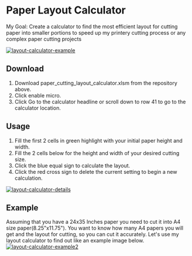 # Paper Layout Calculator
My Goal: Create a calculator to find the most efficient layout for cutting paper into smaller portions to speed up my printery cutting process or any complex paper cutting projects

<a href="https://ibb.co/sjYRp4z"><img src="https://i.ibb.co/H784Ly3/layout-calculator-example.png" alt="layout-calculator-example" border="0"></a>

## Download
1. Download paper_cutting_layout_calculator.xlsm from the repository above.
2. Click enable micro.
3. Click Go to the calculator headline or scroll down to row 41 to go to the calculator location.

## Usage
1. Fill the first 2 cells in green highlight with your initial paper height and width.
2. Fill the 2 cells below for the height and width of your desired cutting size.
3. Click the blue equal sign to calculate the layout.
4. Click the red cross sign to delete the current setting to begin a new calculation.

<a href="https://ibb.co/4WkTsgF"><img src="https://i.ibb.co/nrpc38w/layout-calculator-details.png" alt="layout-calculator-details" border="0"></a>

## Example
Assuming that you have a 24x35 Inches paper you need to cut it into A4 size paper(8.25"x11.75"). You want to know how many A4 papers you will get and the layout for cutting, so you can cut it accurately. Let's use my layout calculator to find out like an example image below.
<a href="https://ibb.co/pvXk3Cw"><img src="https://i.ibb.co/d0KHQnM/layout-calculator-example2.png" alt="layout-calculator-example2" border="0"></a>
